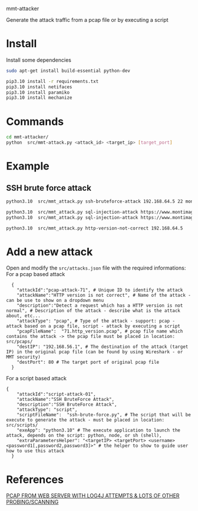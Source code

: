 mmt-attacker

Generate the attack traffic from a pcap file or by executing a script

# Install

Install some dependencies

```sh
sudo apt-get install build-essential python-dev
```

```sh
pip3.10 install -r requirements.txt
pip3.10 install netifaces
pip3.10 install paramiko
pip3.10 install mechanize
```

# Commands

```sh
cd mmt-attacker/
python  src/mmt-attack.py <attack_id> <target_ip> [target_port]
```

# Example

## SSH brute force attack
```sh
python3.10  src/mmt_attack.py ssh-bruteforce-attack 192.168.64.5 22 montimage "mmtbox","mmt2nm","montimage"
```

```sh
python3.10  src/mmt_attack.py sql-injection-attack https://www.montimage.com/contact data[name]
python3.10  src/mmt_attack.py sql-injection-attack https://www.montimage.com/contact data[name] \"\; DROP TABLE USERS\"
```

```sh
python3.10  src/mmt_attack.py http-version-not-correct 192.168.64.5
```

# Add a new attack

Open and modify the `src/attacks.json` file with the required informations:
For a pcap based attack
```jsonc
  {
    "attackId":"pcap-attack-71", # Unique ID to identify the attack
    "attackName":"HTTP version is not correct", # Name of the attack - can be use to show on a dropdown menu
    "description":"Detect a request which has a HTTP version is not normal", # Description of the attack - describe what is the attack about, etc...
    "attackType": "pcap", # Type of the attack - support: pcap - attack based on a pcap file, script - attack by executing a script
    "pcapFileName":  "71.http_version.pcap", # pcap file name which contains the attack -> the pcap file must be placed in location: src/pcaps/
    "destIP": "192.168.56.1", # The destination of the attack (target IP) in the original pcap file (can be found by using Wireshark - or MMT security)
    "destPort": 80 # The target port of original pcap file
  }
```

For a script based attack
```jsonc
{
    "attackId":"script-attack-01",
    "attackName":"SSH BruteForce Attack",
    "description":"SSH BruteForce Attack",
    "attackType": "script",
    "scriptFileName":  "ssh-brute-force.py", # The script that will be execute to generate the attack - must be placed in location: src/scripts/
    "exeApp": "python3.10" # The execute application to launch the attack, depends on the script: python, node, or sh (shell),
    "extraParametersHelper": "<targetIP> <targetPort> <username> <password1[,password2,password3]>" # the helper to show to guide user how to use this attack
  }
```
# References

[PCAP FROM WEB SERVER WITH LOG4J ATTEMPTS & LOTS OF OTHER PROBING/SCANNING](https://www.malware-traffic-analysis.net/2021/12/14/index.html)